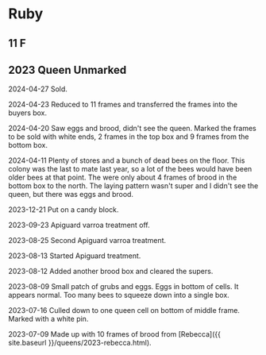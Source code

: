 # Ruby

## 11 F

## 2023 Queen Unmarked

2024-04-27 Sold.

2024-04-23 Reduced to 11 frames and transferred the frames into the buyers box.

2024-04-20 Saw eggs and brood, didn't see the queen. Marked the frames to be sold with white ends, 2 frames in the top box and 9 frames from the bottom box.

2024-04-11 Plenty of stores and a bunch of dead bees on the floor.  This colony was the last to mate last year, so a lot of the bees would have been older bees at that point.  The were only about 4 frames of brood in the bottom box to the north.  The laying pattern wasn't super and I didn't see the queen, but there was eggs and brood.

2023-12-21 Put on a candy block.

2023-09-23 Apiguard varroa treatment off.

2023-08-25 Second Apiguard varroa treatment.

2023-08-13 Started Apiguard treatment.

2023-08-12 Added another brood box and cleared the supers.

2023-08-09 Small patch of grubs and eggs.  Eggs in bottom of cells.  It appears normal.  Too many bees to squeeze down into a single box.

2023-07-16 Culled down to one queen cell on bottom of middle frame. Marked with a white pin.

2023-07-09 Made up with 10 frames of brood from [Rebecca]({{ site.baseurl }}/queens/2023-rebecca.html).
